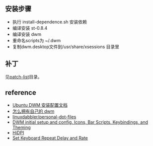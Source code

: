 ## 安装步骤
- 执行 install-dependence.sh 安装依赖
- 编译安装 st-0.8.4
- 编译安装 dwm
- 重命名scripts为 ~/.dwm
- 复制dwm.desktop文件到/usr/share/xsessions 目录里

## 补丁
见[patch-list](patch-list)目录。

## reference
- [Ubuntu DWM 安装配置文档](https://zhuanlan.zhihu.com/p/262067759)
- [怎么拥有自己的 dwm](https://www.bilibili.com/video/BV1D5411Y7Ub?from=search&seid=5539774639519650142)
- [linuxdabbler/personal-dot-files](https://github.com/linuxdabbler/personal-dot-files)
- [DWM initial setup and config. Icons, Bar Scripts, Keybindings, and Theming](https://www.youtube.com/watch?v=zaRzOEoyR4s)
- [HiDPI](https://wiki.archlinux.org/index.php/HiDPI_(%E7%AE%80%E4%BD%93%E4%B8%AD%E6%96%87))
- [Set Keyboard Repeat Delay and Rate](https://wiki.gentoo.org/wiki/Set_Keyboard_Repeat_Delay_and_Rate)
